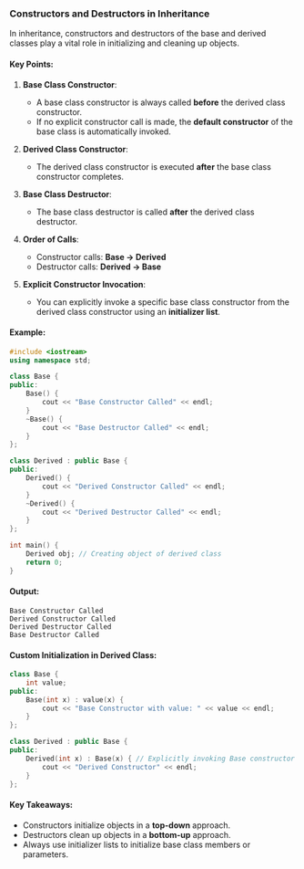 ### Constructors and Destructors in Inheritance

In inheritance, constructors and destructors of the base and derived classes play a vital role in initializing and cleaning up objects.

#### Key Points:
1. **Base Class Constructor**:
   - A base class constructor is always called **before** the derived class constructor.
   - If no explicit constructor call is made, the **default constructor** of the base class is automatically invoked.

2. **Derived Class Constructor**:
   - The derived class constructor is executed **after** the base class constructor completes.

3. **Base Class Destructor**:
   - The base class destructor is called **after** the derived class destructor.

4. **Order of Calls**:
   - Constructor calls: **Base → Derived**
   - Destructor calls: **Derived → Base**

5. **Explicit Constructor Invocation**:
   - You can explicitly invoke a specific base class constructor from the derived class constructor using an **initializer list**.

#### Example:
```cpp
#include <iostream>
using namespace std;

class Base {
public:
    Base() {
        cout << "Base Constructor Called" << endl;
    }
    ~Base() {
        cout << "Base Destructor Called" << endl;
    }
};

class Derived : public Base {
public:
    Derived() {
        cout << "Derived Constructor Called" << endl;
    }
    ~Derived() {
        cout << "Derived Destructor Called" << endl;
    }
};

int main() {
    Derived obj; // Creating object of derived class
    return 0;
}
```

#### Output:
```
Base Constructor Called
Derived Constructor Called
Derived Destructor Called
Base Destructor Called
```

#### Custom Initialization in Derived Class:
```cpp
class Base {
    int value;
public:
    Base(int x) : value(x) {
        cout << "Base Constructor with value: " << value << endl;
    }
};

class Derived : public Base {
public:
    Derived(int x) : Base(x) { // Explicitly invoking Base constructor
        cout << "Derived Constructor" << endl;
    }
};
```

#### Key Takeaways:
- Constructors initialize objects in a **top-down** approach.
- Destructors clean up objects in a **bottom-up** approach.
- Always use initializer lists to initialize base class members or parameters.

